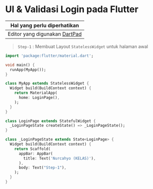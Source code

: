 # UI & Validasi Login pada Flutter

Hal yang perlu diperhatikan |
------------ |
Editor yang digunakan [DartPad](http://dartpad.dartlang.org) |

> `Step-1` : Membuat Layout `StatelessWidget` untuk halaman awal

```dart
import 'package:flutter/material.dart';

void main() {
  runApp(MyApp());
}

class MyApp extends StatelessWidget {
  Widget build(BuildContext context) {
    return MaterialApp(
      home: LoginPage(),
    );
  }
}

class LoginPage extends StatefulWidget {
  _LoginPageState createState() => _LoginPageState();
}

class _LoginPageState extends State<LoginPage> {
  Widget build(BuildContext context) {
    return Scaffold(
      appBar: AppBar(
        title: Text('Nurcahyo (KELAS)'),
      ),
      body: Text("Step-1"),
    );
  }
}
```
